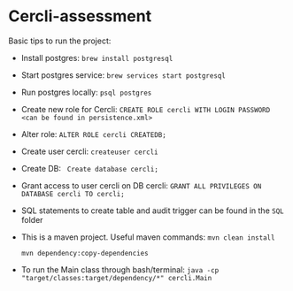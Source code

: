 # Cercli-assessment

Basic tips to run the project:
- Install postgres:
  `brew install postgresql`

- Start postgres service:
  `brew services start postgresql`

- Run postgres locally:
  `psql postgres`

- Create new role for Cercli:
  `CREATE ROLE cercli WITH LOGIN PASSWORD <can be found in persistence.xml>`

- Alter role:
  `ALTER ROLE cercli CREATEDB;`

- Create user cercli:
  `createuser cercli`

- Create DB:
 ` Create database cercli;`

- Grant access to user cercli on DB cercli:
  `GRANT ALL PRIVILEGES ON DATABASE cercli TO cercli;`

- SQL statements to create table and audit trigger can be found in the `SQL` folder

- This is a maven project. Useful maven commands:
  `mvn clean install`

  `mvn dependency:copy-dependencies`
- To run the Main class through bash/terminal:
  `java -cp "target/classes:target/dependency/*" cercli.Main`